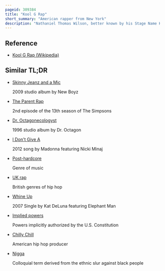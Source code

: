 ```yaml
---
pageid: 309384
title: "Kool G Rap"
short_summary: "American rapper from New York"
description: "Nathaniel Thomas Wilson, better known by his Stage Name Kool G Rap, is an american Rapper. He began his Career in the Mid-1980S as one Half of the Group Kool G Rap & Dj Polo and as a Member of the Juice Crew. He is widely considered to be one of the most influential and skilled Mcs of all Time, and a Pioneer of Mafioso Rap/Street/Hardcore Content and multisyllabic Rhyming. On his Album the Giancana Story he stated that the G in his Name stands for Giancana but has stated that in other Instances the G stands for Genius."
---
```


## Reference

- [Kool G Rap (Wikipedia)](https://en.wikipedia.org/?curid=309384)

## Similar TL;DR

- [Skinny Jeanz and a Mic](/tldr/en/skinny-jeanz-and-a-mic)

  2009 studio album by New Boyz

- [The Parent Rap](/tldr/en/the-parent-rap)

  2nd episode of the 13th season of The Simpsons

- [Dr. Octagonecologyst](/tldr/en/dr-octagonecologyst)

  1996 studio album by Dr. Octagon

- [I Don't Give A](/tldr/en/i-dont-give-a)

  2012 song by Madonna featuring Nicki Minaj

- [Post-hardcore](/tldr/en/post-hardcore)

  Genre of music

- [UK rap](/tldr/en/uk-rap)

  British genres of hip hop

- [Whine Up](/tldr/en/whine-up)

  2007 Single by Kat DeLuna featuring Elephant Man

- [Implied powers](/tldr/en/implied-powers)

  Powers implicitly authorized by the U.S. Constitution

- [Chilly Chill](/tldr/en/chilly-chill)

  American hip hop producer

- [Nigga](/tldr/en/nigga)

  Colloquial term derived from the ethnic slur against black people
